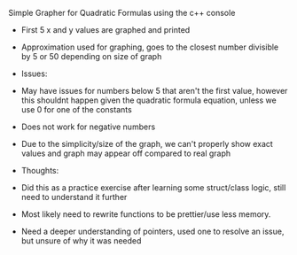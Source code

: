 Simple Grapher for Quadratic Formulas using the c++ console 

- First 5 x and y values are graphed and printed
- Approximation used for graphing, goes to the closest number divisible by 5 or 50 depending on size of graph



- Issues:
- May have issues for numbers below 5 that aren't the first value, however this shouldnt happen given the quadratic formula equation, unless we use 0 for one of the constants
- Does not work for negative numbers
- Due to the simplicity/size of the graph, we can't properly show exact values and graph may appear off compared to real graph



- Thoughts:
- Did this as a practice exercise after learning some struct/class logic, still need to understand it further
- Most likely need to rewrite functions to be prettier/use less memory.
- Need a deeper understanding of pointers, used one to resolve an issue, but unsure of why it was needed
